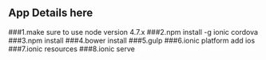 ## App Details here
###1.make sure to use node version 4.7.x
###2.npm install -g ionic cordova
###3.npm install
###4.bower install
###5.gulp
###6.ionic platform add ios
###7.ionic resources
###8.ionic serve
